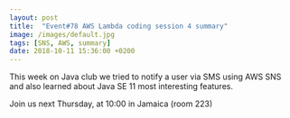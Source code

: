 ```yaml
---
layout: post
title:  "Event#78 AWS Lambda coding session 4 summary"
image: /images/default.jpg
tags: [SNS, AWS, summary]
date: 2018-10-11 15:36:00 +0200
---
```


This week on Java club we tried to notify a user via SMS using AWS SNS and also learned about Java SE 11 most interesting features.  []()

Join us next Thursday, at 10:00 in Jamaica (room 223)